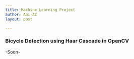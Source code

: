 ```yaml
---
title: Machine Learning Project
author: Ami-AZ
layout: post

---
```


<h3>Bicycle Detection using Haar Cascade in OpenCV</h3>

-Soon-
